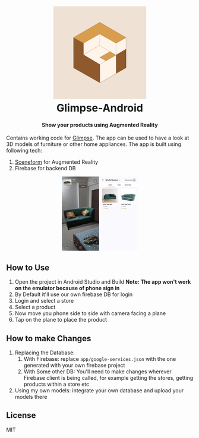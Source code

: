 <h1 align="center">
  <a href="#"><img src="./images/glimpse_logo.webp" alt="Glimpse" height="250px"></a>
  <br>
  Glimpse-Android
  <br>
</h1>
<h4 align="center">Show your products using Augmented Reality</h4>



<!--# Glimpse-Android-->
<!--![Optional Text](/images/glimpse_logo.webp)-->

Contains working code for [Glimpse](https://play.google.com/store/apps/details?id=com.glimpse.app). The app can be used to have a look at 3D models of furniture or other home appliances.
The app is built using following tech:
1. [Sceneform](https://github.com/google-ar/sceneform-android-sdk) for Augmented Reality
2. Firebase for backend DB
<p align="center" float="left">
  <img src="./images/glimpse_example1.webp" width="100" />
  <img src="./images/glimpse_example2.webp" width="100" />
</p>

## How to Use
1. Open the project in Android Studio and Build
**Note: The app won't work on the emulator because of phone sign in**
2. By Default it'll use our own firebase DB for login
3. Login and select a store
4. Select a product
5. Now move you phone side to side with camera facing a plane
6. Tap on the plane to place the product


## How to make Changes
1. Replacing the Database:
   1. With Firebase: replace `app/google-services.json` with the one generated with your own firebase project
   2. With Some other DB: You'll need to make changes wherever Firebase client is being called, for example getting the stores, getting products within a store etc
2. Using my own models: integrate your own database and upload your models there


## License
MIT

